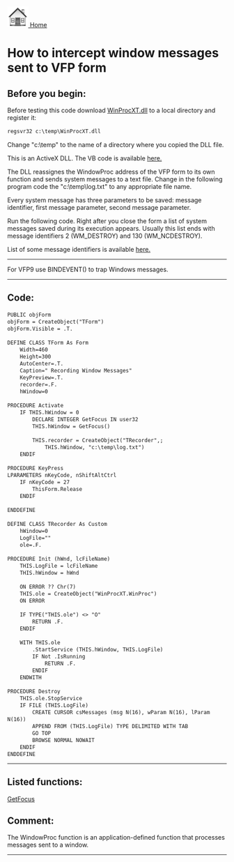 [<img src="../images/home.png"> Home ](https://github.com/VFPX/Win32API)  

# How to intercept window messages sent to VFP form

## Before you begin:
Before testing this code download [WinProcXT.dll](../downloads/WinProcXT.dll) to a local directory and register it:

```txt
regsvr32 c:\temp\WinProcXT.dll
```


Change "c:\temp" to the name of a directory where you copied the DLL file.  

This is an ActiveX DLL. The VB code is available [here.](../downloads/winproc.zip)

The DLL reassignes the WindowProc address of the VFP form to its own function and sends system messages to a text file. Change in the following program code the "c:\temp\log.txt" to any appropriate file name.  

Every system message has three parameters to be saved: message identifier, first message parameter, second message parameter.  

Run the following code. Right after you close the form a list of system messages saved during its execution appears. Usually this list ends with message identifiers 2 (WM_DESTROY) and 130 (WM_NCDESTROY).  

List of some message identifiers is available [here.](../downloads/wm.dbf)

* * *  
For VFP9 use BINDEVENT() to trap Windows messages.  
  
***  


## Code:
```foxpro  
PUBLIC objForm
objForm = CreateObject("TForm")
objForm.Visible = .T.

DEFINE CLASS TForm As Form
	Width=460
	Height=300
	AutoCenter=.T.
	Caption=" Recording Window Messages"
	KeyPreview=.T.
	recorder=.F.
	hWindow=0
	
PROCEDURE Activate
	IF THIS.hWindow = 0
		DECLARE INTEGER GetFocus IN user32
		THIS.hWindow = GetFocus()

		THIS.recorder = CreateObject("TRecorder",;
			THIS.hWindow, "c:\temp\log.txt")
	ENDIF

PROCEDURE KeyPress
LPARAMETERS nKeyCode, nShiftAltCtrl
	IF nKeyCode = 27
		ThisForm.Release
	ENDIF

ENDDEFINE

DEFINE CLASS TRecorder As Custom
	hWindow=0
	LogFile=""
	ole=.F.

PROCEDURE Init (hWnd, lcFileName)
	THIS.LogFile = lcFileName
	THIS.hWindow = hWnd

	ON ERROR ?? Chr(7)
	THIS.ole = CreateObject("WinProcXT.WinProc")
	ON ERROR
	
	IF TYPE("THIS.ole") <> "O"
		RETURN .F.
	ENDIF

	WITH THIS.ole
		.StartService (THIS.hWindow, THIS.LogFile)
		IF Not .IsRunning
			RETURN .F.
		ENDIF
	ENDWITH

PROCEDURE Destroy
	THIS.ole.StopService
	IF FILE (THIS.LogFile)
		CREATE CURSOR csMessages (msg N(16), wParam N(16), lParam N(16))
		APPEND FROM (THIS.LogFile) TYPE DELIMITED WITH TAB
		GO TOP
		BROWSE NORMAL NOWAIT
	ENDIF
ENDDEFINE  
```  
***  


## Listed functions:
[GetFocus](../libraries/user32/GetFocus.md)  

## Comment:
The WindowProc function is an application-defined function that processes messages sent to a window.  
  
***  

